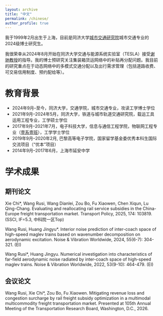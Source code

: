 ```yaml
---
layout: archive
title: "中文"
permalink: /chinese/
author_profile: true
---
```


我于1999年2月出生于上海，目前是同济大学[城市交通研究院](https://umi.tongji.edu.cn/)城市交通专业的2024级博士研究生。

我很荣幸从2024年8月开始在同济大学交通与能源系统实验室（TESLA）接受[谢驰教授](https://scholar.google.com/citations?hl=en&user=LQ3KKYQAAAAJ&view_op=list_works&sortby=pubdate)的指导。我的博士预研究关注集装箱货运网络中的补贴再分配问题。我目前的研究重点在于动态网络中的多模式交通分配以及出行需求管理（包括道路收费、可交易信用制度、预约配给等）。

教育背景
======
* 2024年9月–至今，同济大学，交通学院，城市交通专业，攻读工学博士学位
* 2021年9月–2024年5月，同济大学，铁道与城市轨道交通研究院，载运工具运用工程专业，工学硕士学位
* 2017年9月–2021年7月，电子科技大学，信息与通信工程学院，物联网工程专业（[壹系壹班](https://mp.weixin.qq.com/s/ew-8znWxv4uh3Q9MWJyc2A)），工学学士学位
* 2019年9月–2020年2月, 巴黎高等电子学院，国家留学基金委优秀本科生国际交流项目（“优本”项目）
* 2014年9月–2017年6月，上海市延安中学

学术成果
======

期刊论文
------
Xie Chi*, Wang Rusi, Wang Dianlei, Zou Bo, Fu Xiaowen, Chen Xiqun, Lu Qing-Chang. Evaluating and reallocating rail service subsidies in the China-Europe freight transportation market. Transport Policy, 2025, 174: 103819. (SSCI, IF=5.3, 中科院一区Top)

Wang Rusi, Huang Jingyu*. Interior noise prediction of inter-coach space of high-speed maglev trains based on wavenumber decomposition on aerodynamic excitation. Noise & Vibration Worldwide, 2024, 55(6-7): 304-321. (EI)

Wang Rusi*, Huang Jingyu. Numerical investigation into characteristics of far-field aerodynamic noise radiated by inter-coach space of high-speed maglev trains. Noise & Vibration Worldwide, 2022, 53(9-10): 464-479. (EI)

会议论文
------
Wang Rusi, Xie Chi*, Zou Bo, Fu Xiaowen. Mitigating revenue loss and congestion surcharge by rail freight subsidy optimization in a multimodal multicommodity freight transportation market. Presented at 105th Annual Meeting of the Transportation Research Board, Washington, D.C., 2026.

